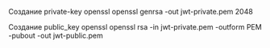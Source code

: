 Создание private-key openssl
openssl genrsa -out jwt-private.pem 2048

Создание public_key openssl
openssl rsa -in jwt-private.pem -outform PEM -pubout -out jwt-public.pem
